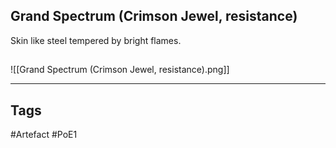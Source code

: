 ## Grand Spectrum (Crimson Jewel, resistance)
Skin like steel tempered by bright flames.
##
![[Grand Spectrum (Crimson Jewel, resistance).png]]

---
## Tags
#Artefact
#PoE1